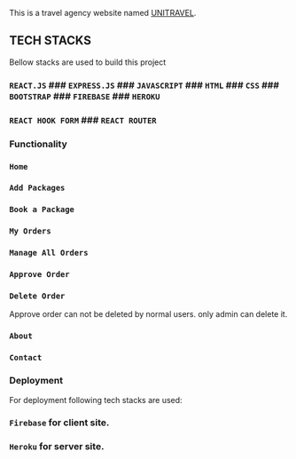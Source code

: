 This is a travel agency website named [UNITRAVEL](https://uni-travel-react-website.web.app/home).

## TECH STACKS

Bellow stacks are used to build this project

### `REACT.JS` ### `EXPRESS.JS` ### `JAVASCRIPT` ### `HTML` ### `CSS` ### `BOOTSTRAP` ### `FIREBASE` ### `HEROKU`

### `REACT HOOK FORM` ### `REACT ROUTER`

### Functionality

### `Home`

### `Add Packages`

### `Book a Package`

### `My Orders`

### `Manage All Orders`

### `Approve Order`

### `Delete Order`

Approve order can not be deleted by normal users. only admin can delete it.

### `About`

### `Contact`

### Deployment

For deployment following tech stacks are used:

### `Firebase` for client site.

### `Heroku` for server site.
